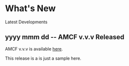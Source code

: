 # What's New

Latest Developments

## yyyy mmm dd -- AMCF v.v.v Released

AMCF v.v.v is available [here](https://github.com/Autodesk/AutodeskMachineControlFramework/releases/tag/v0.0.0).

This release is a is just a sample here.

